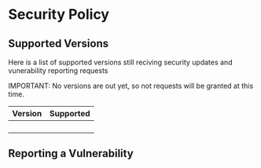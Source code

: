 # Security Policy

## Supported Versions

Here is a list of supported versions still reciving security updates and vunerability reporting requests

IMPORTANT: No versions are out yet, so not requests will be granted at this time. 

| Version | Supported          |
| ------- | ------------------ |
|         |                    |
|         |                    |
|         |                    |
|         |                    |

## Reporting a Vulnerability


